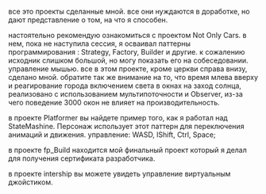 все это проекты сделанные мной. все они нуждаются в доработке, но дают представление о том, на что я способен.

настоятельно рекомендую ознакомиться с проектом Not Only Cars. в нем, пока не наступила сессия, я осваивал паттерны программирования : Strategy, Factory, Builder и другие. к сожалению исходник слишком большой, но могу показать его на собеседовании. управление мышью. все в этом проекте, кроме церкви справа внизу, сделано мной.
обратите так же внимание на то, что время млева вверху и реагирование города включением света в окнах на заход солнца, реализовано с использованием мультипоточности и Observer, из-за чего поведение 3000 окон не влияет на производительность.

в проекте Platformer вы найдете пример того, как я работал над StateMashine. Персонаж использует этот паттерн для переключения анимаций и движения. управление: WASD, lShift, Ctrl, Space;

в проекте fp_Build находится мой финальный проект который я делал для получения сертификата разработчика.

в проекте intership вы можете увидеть управление виртуальным джойстиком.

